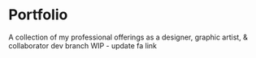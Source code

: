 # Portfolio

A collection of my professional offerings as a designer, graphic artist, &amp; collaborator
dev branch WIP - update fa link
